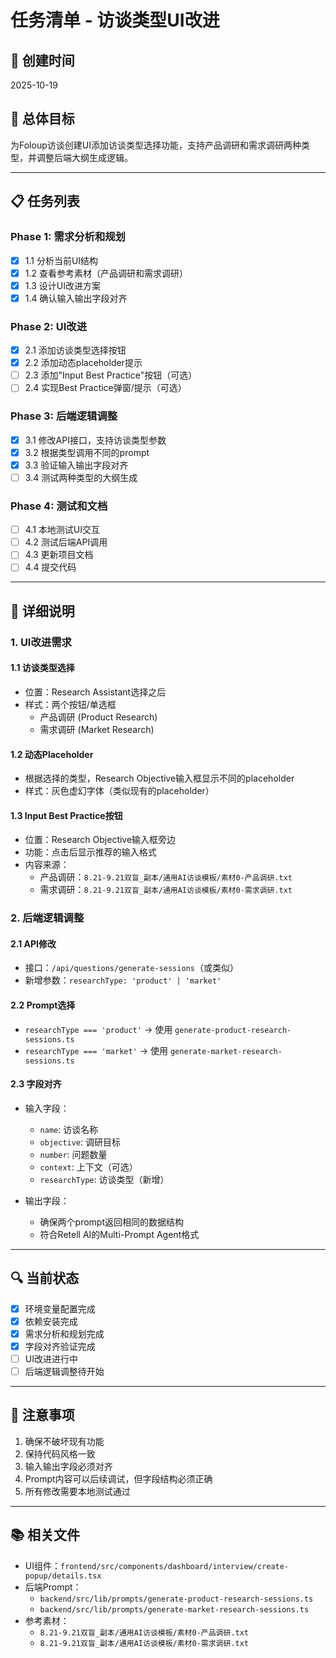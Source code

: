 # 任务清单 - 访谈类型UI改进

## 📅 创建时间
2025-10-19

## 🎯 总体目标
为Foloup访谈创建UI添加访谈类型选择功能，支持产品调研和需求调研两种类型，并调整后端大纲生成逻辑。

---

## 📋 任务列表

### Phase 1: 需求分析和规划
- [x] 1.1 分析当前UI结构
- [x] 1.2 查看参考素材（产品调研和需求调研）
- [x] 1.3 设计UI改进方案
- [x] 1.4 确认输入输出字段对齐

### Phase 2: UI改进
- [x] 2.1 添加访谈类型选择按钮
- [x] 2.2 添加动态placeholder提示
- [ ] 2.3 添加"Input Best Practice"按钮（可选）
- [ ] 2.4 实现Best Practice弹窗/提示（可选）

### Phase 3: 后端逻辑调整
- [x] 3.1 修改API接口，支持访谈类型参数
- [x] 3.2 根据类型调用不同的prompt
- [x] 3.3 验证输入输出字段对齐
- [ ] 3.4 测试两种类型的大纲生成

### Phase 4: 测试和文档
- [ ] 4.1 本地测试UI交互
- [ ] 4.2 测试后端API调用
- [ ] 4.3 更新项目文档
- [ ] 4.4 提交代码

---

## 📝 详细说明

### 1. UI改进需求

#### 1.1 访谈类型选择
- 位置：Research Assistant选择之后
- 样式：两个按钮/单选框
  - 产品调研 (Product Research)
  - 需求调研 (Market Research)

#### 1.2 动态Placeholder
- 根据选择的类型，Research Objective输入框显示不同的placeholder
- 样式：灰色虚幻字体（类似现有的placeholder）

#### 1.3 Input Best Practice按钮
- 位置：Research Objective输入框旁边
- 功能：点击后显示推荐的输入格式
- 内容来源：
  - 产品调研：`8.21-9.21双盲_副本/通用AI访谈模板/素材0-产品调研.txt`
  - 需求调研：`8.21-9.21双盲_副本/通用AI访谈模板/素材0-需求调研.txt`

### 2. 后端逻辑调整

#### 2.1 API修改
- 接口：`/api/questions/generate-sessions`（或类似）
- 新增参数：`researchType: 'product' | 'market'`

#### 2.2 Prompt选择
- `researchType === 'product'` → 使用 `generate-product-research-sessions.ts`
- `researchType === 'market'` → 使用 `generate-market-research-sessions.ts`

#### 2.3 字段对齐
- 输入字段：
  - `name`: 访谈名称
  - `objective`: 调研目标
  - `number`: 问题数量
  - `context`: 上下文（可选）
  - `researchType`: 访谈类型（新增）

- 输出字段：
  - 确保两个prompt返回相同的数据结构
  - 符合Retell AI的Multi-Prompt Agent格式

---

## 🔍 当前状态
- [x] 环境变量配置完成
- [x] 依赖安装完成
- [x] 需求分析和规划完成
- [x] 字段对齐验证完成
- [ ] UI改进进行中
- [ ] 后端逻辑调整待开始

---

## 📌 注意事项
1. 确保不破坏现有功能
2. 保持代码风格一致
3. 输入输出字段必须对齐
4. Prompt内容可以后续调试，但字段结构必须正确
5. 所有修改需要本地测试通过

---

## 📚 相关文件
- UI组件：`frontend/src/components/dashboard/interview/create-popup/details.tsx`
- 后端Prompt：
  - `backend/src/lib/prompts/generate-product-research-sessions.ts`
  - `backend/src/lib/prompts/generate-market-research-sessions.ts`
- 参考素材：
  - `8.21-9.21双盲_副本/通用AI访谈模板/素材0-产品调研.txt`
  - `8.21-9.21双盲_副本/通用AI访谈模板/素材0-需求调研.txt`

